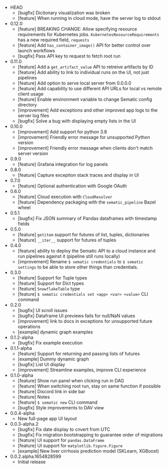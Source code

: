 <!--
When updating the version, update versions.py and wheel_version.bzl accordingly.
Lines for version numbers should always be formatted as `* MAJOR.MINOR.PATCH`
with nothing else on the line.
-->
* HEAD
    * [bugfix] Dicitonary visualization was broken
    * [feature] When running in cloud mode, have the server log to stdout
* 0.12.0
    * [feature] BREAKING CHANGE: Allow specifying resource requirements for Kubernetes
    jobs. `KubernetesResourceRequirements` has a new required field, `requests`
    * [feature] Add `has_container_image()` API for better control over launch workflows
    * [bugfix] Pass API key to request to fetch root run
* 0.11.0
    * [feature] Add a `get_artifact_value` API to retreive artifacts by ID
    * [feature] Add ability to link to individual runs on the UI, not just pipelines
    * [feature] Add option to serve local server from 0.0.0.0
    * [feature] Add capability to use different API URLs for local vs remote client usage
    * [feature] Enable environment variable to change Sematic config directory
    * [improvement] Add exceptions and other improved app logs to the server log files
    * [bugfix] Solve a bug with displaying empty lists in the UI
* 0.10.0
    * [improvement] Add support for python 3.8
    * [improvement] Friendly error message for unsupported Python version
    * [improvement] Friendly error message when clients don't match server version
* 0.9.0
    * [feature] Grafana integration for log panels
* 0.8.0
    * [feature] Capture exception stack traces and display in UI
* 0.7.0
    * [feature] Optional authentication with Google OAuth
* 0.6.0
    * [feature] Cloud execution with `CloudResolver`
    * [feature] Dependency packaging with the `sematic_pipeline` Bazel wheel
* 0.5.1
    * [bugfix] Fix JSON summary of Pandas dataframes with timestamp fields
* 0.5.0
    * [feature] `getitem` support for futures of list, tuples, dictionaries
    * [feature] `__iter__` support for futures of tuples
* 0.4.0
    * [feature] ability to deploy the Sematic API to a cloud instance and run
      pipelines against it (pipeline still runs locally)
    * [improvement] Rename `$ sematic credentials` to `$ sematic settings` to be
      able to store other things than credentials.
* 0.3.0
    * [feature] Support for Tuple types
    * [feature] Support for Dict types
    * [feature] `SnowflakeTable` type
    * [feature] `$ sematic credentials set <app> <var> <value>` CLI command
* 0.2.0
    * [bugfix] UI scroll issues
    * [bugfix] Dataframe UI previews fails for null/NaN values
    * [improvement] link to docs in exceptions for unsupported future operations
    * [example] dynamic graph examples
* 0.1.2-alpha
    * [bugfix] Fix example execution
* 0.1.1-alpha
    * [feature] Support for returning and passing lists of futures
    * [example] Dummy dynamic graph
    * [bugfix] List UI display
    * [improvement] Streamline examples, improve CLI experience
* 0.1.0-alpha
    * [feature] Show run panel when clicking run in DAG
    * [feature] When switching root run, stay on same function if possible
    * [feature] Discord link in side bar
    * [feature] Notes
    * [feature] `$ sematic new` CLI command
    * [bugfix] Style improvements to DAV view
* 0.0.4-alpha
    * New full-page app UI layout
* 0.0.3-alpha.2
    * [bugfix] Fix date display to cnvert from UTC
    * [bugfix] Fix migration bootstrapping to guarantee order of migrations
    * [feature] UI support for `pandas.DataFrame`
    * [feature] UI support for `matplotlib.figure.Figure`
    * [example] New liver cirrhosis prediction model (SKLearn, XGBoost)
* 0.0.2.alpha.1654828599
    * Initial release